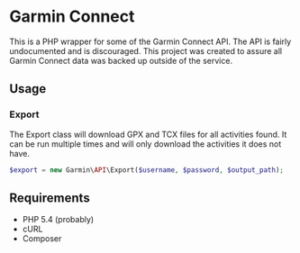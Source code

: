 # Garmin Connect

This is a PHP wrapper for some of the Garmin Connect API. The API is fairly undocumented and is discouraged. This project was created to assure all Garmin Connect data was backed up outside of the service.

## Usage

### Export

The Export class will download GPX and TCX files for all activities found. It can be run multiple times and will only download the activities it does not have.

```php
$export = new Garmin\API\Export($username, $password, $output_path);
```

## Requirements

* PHP 5.4 (probably)
* cURL
* Composer